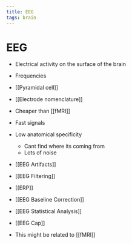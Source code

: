 ```yaml
---
title: EEG
tags: brain
---
```


# EEG
- Electrical activity on the surface of the brain
- Frequencies
- [[Pyramidal cell]]
- [[Electrode nomenclature]]
- Cheaper than [[fMRI]]
- Fast signals
- Low anatomical specificity
	- Cant find where its coming from
	- Lots of noise
- [[EEG Artifacts]]
- [[EEG Filtering]]
- [[ERP]]
- [[EEG Baseline Correction]]
- [[EEG Statistical Analysis]]
- [[EEG Cap]]

- This might be related to [[fMRI]]




























